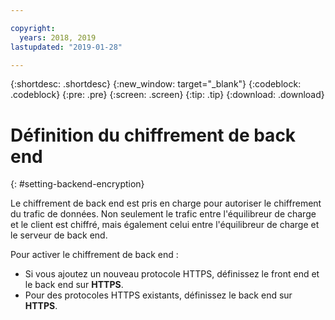 ```yaml
---

copyright:
  years: 2018, 2019
lastupdated: "2019-01-28"

---
```


{:shortdesc: .shortdesc}
{:new_window: target="_blank"}
{:codeblock: .codeblock}
{:pre: .pre}
{:screen: .screen}
{:tip: .tip}
{:download: .download}

# Définition du chiffrement de back end
{: #setting-backend-encryption}

Le chiffrement de back end est pris en charge pour autoriser le chiffrement du trafic de données. Non seulement le trafic entre l'équilibreur de charge et le client est chiffré, mais également celui entre l'équilibreur de charge et le serveur de back end.

Pour activer le chiffrement de back end :

* Si vous ajoutez un nouveau protocole HTTPS, définissez le front end et le back end sur **HTTPS**.
* Pour des protocoles HTTPS existants, définissez le back end sur **HTTPS**.
